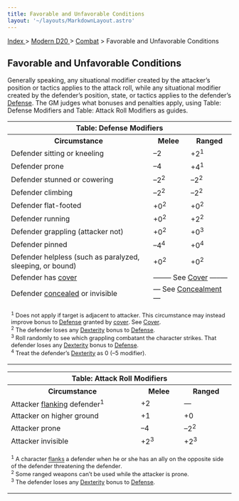 ```yaml
---
title: Favorable and Unfavorable Conditions
layout: '~/layouts/MarkdownLayout.astro'
---
```


[ Index ](/) > [ Modern D20 ](/modern.d20.srd) > [Combat](/modern.d20.srd/combat) > Favorable and Unfavorable Conditions

## Favorable and Unfavorable Conditions

Generally speaking, any situational modifier created by the attacker’s
position or tactics applies to the attack roll, while any situational modifier
created by the defender’s position, state, or tactics applies to the
defender’s [Defense](/modern.d20.srd/combat/defense). The GM judges what
bonuses and penalties apply, using Table: Defense Modifiers and Table: Attack
Roll Modifiers as guides.


<table><tr><th colspan="3"> Table: Defense Modifiers</th></tr> <tr><th> Circumstance</th> <th>Melee</th> <th>Ranged </th></tr> <tr><td> Defender sitting or kneeling</td><td> –2</td><td> +2<sup>1</sup> </td></tr> <tr class="shaded"><td>Defender prone</td><td> –4</td><td> +4<sup>1</sup> </td></tr> <tr><td>Defender stunned or cowering</td><td> –2<sup>2</sup></td><td> –2<sup>2</sup> </td></tr> <tr class="shaded"><td>Defender climbing</td><td> –2<sup>2</sup></td><td> –2<sup>2</sup> </td></tr> <tr><td>Defender flat-footed</td><td> +0<sup>2</sup></td><td> +0<sup>2</sup> </td></tr> <tr class="shaded"><td>Defender running</td><td> +0<sup>2</sup></td><td> +2<sup>2</sup> </td></tr> <tr><td>Defender grappling (attacker not)</td><td> +0<sup>2</sup></td><td> +0<sup>3</sup> </td></tr> <tr class="shaded"><td>Defender pinned</td><td> –4<sup>4</sup></td><td> +0<sup>4</sup> </td></tr> <tr><td>Defender helpless (such as paralyzed, sleeping, or bound)</td><td> +0<sup>2</sup></td><td> +0<sup>2</sup> </td></tr> <tr class="shaded"><td>Defender has <a href="/modern.d20.srd/combat/cover">cover</a></td> <td colspan="2"> —–— See <a href="/modern.d20.srd/combat/cover">Cover</a> —–— </td> </tr> <tr><td>Defender <a href="/modern.d20.srd/combat/concealment">concealed</a> or invisible</td> <td colspan="2"> — See <a href="/modern.d20.srd/combat/concealment">Concealment</a> — </td> </tr> <tr><td colspan="3"> <p style="text-align: left; font-size: .8em"><sup>1</sup> Does not apply if target is adjacent to attacker. This circumstance may instead improve bonus to <a href="/modern.d20.srd/combat/defense">Defense</a> granted by <a href="/modern.d20.srd/combat/cover">cover</a>. See <a href="/modern.d20.srd/combat/cover">Cover</a>.<br/> <sup>2</sup> The defender loses any <a href="/modern.d20.srd/basics/ability.scores">Dexterity</a> bonus to <a href="/modern.d20.srd/combat/defense">Defense</a>.<br/> <sup>3</sup> Roll randomly to see which grappling combatant the character strikes. That defender loses any <a href="/modern.d20.srd/basics/ability.scores">Dexterity</a> bonus to <a href="/modern.d20.srd/combat/defense">Defense</a>.<br/> <sup>4</sup> Treat the defender’s <a href="/modern.d20.srd/basics/ability.scores">Dexterity</a> as 0 (–5 modifier).</p> </td></tr></table>

 
<table><tr><th colspan="3"> Table: Attack Roll Modifiers</th></tr> <tr><th> Circumstance</th><th> Melee</th><th> Ranged </th></tr> <tr><td> Attacker <a href="/modern.d20.srd/combat/movement.and.position">flanking</a> defender<sup>1</sup></td> <td> +2</td><td> — </td></tr> <tr class="shaded"><td> Attacker on higher ground</td><td> +1</td><td> +0 </td></tr> <tr><td>Attacker prone</td> <td> –4</td><td> –2<sup>2</sup> </td></tr> <tr class="shaded"><td>Attacker invisible</td><td> +2<sup>3</sup></td><td> +2<sup>3</sup> </td></tr> <tr><td colspan="3"> <p style="text-align: left; font-size: .8em"><sup>1</sup> A character <a href="/modern.d20.srd/combat/movement.and.position">flanks</a> a defender when he or she has an ally on the opposite side of the defender threatening the defender.<br/> <sup>2</sup> Some ranged weapons can’t be used while the attacker is prone.<br/> <sup>3</sup> The defender loses any <a href="/modern.d20.srd/basics/ability.scores">Dexterity</a> bonus to <a href="/modern.d20.srd/combat/defense">Defense</a>.</p> </td></tr></table>



